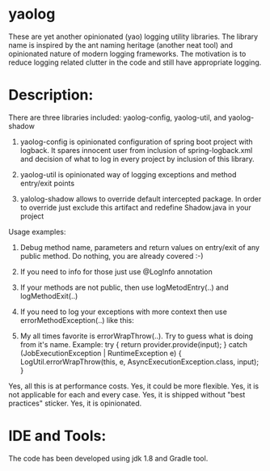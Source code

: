 yaolog 
=
These are yet another opinionated (yao) logging utility libraries. The library name is inspired by the ant naming heritage (another neat tool) and opinionated nature of modern logging frameworks. The motivation is to reduce logging related clutter in the code and still have appropriate  logging.
		
		
Description:
=
There are three libraries included: yaolog-config, yaolog-util, and yaolog-shadow
1. yaolog-config is opinionated configuration of spring boot project with logback. It spares innocent user from inclusion of spring-logback.xml and decision of what to log in every project by inclusion of this library.

2. yaolog-util is opinionated way of logging exceptions and method entry/exit points
3. yalolog-shadow allows to override default intercepted package. In order to override just exclude this artifact and redefine Shadow.java in your project 

Usage examples:
1. Debug method name, parameters and return values on entry/exit of any public method. Do nothing, you are already covered :-)
2. If you need to info for those just use @LogInfo annotation 
3. If your methods are not public, then use logMetodEntry(..) and logMethodExit(..)
4. If you need to log your exceptions with more context  then use errorMethodException(..) like this:

5. My all times favorite is errorWrapThrow(..). Try to guess what is doing from it's name. Example:
try {
	return provider.provide(input);
} catch (JobExecutionException | RuntimeException e) {
				LogUtil.errorWrapThrow(this, e, AsyncExecutionException.class, input);
}

Yes, all this is at performance costs. Yes, it could be more flexible. Yes, it is not applicable for each and every case. Yes, it is shipped without "best practices" sticker. Yes, it is opinionated.


IDE and Tools:
=
The code has been developed using jdk 1.8 and Gradle tool.

 

